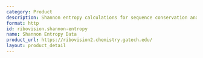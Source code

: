 ```yaml
---
category: Product
description: Shannon entropy calculations for sequence conservation analysis
format: http
id: ribovision.shannon-entropy
name: Shannon Entropy Data
product_url: https://ribovision2.chemistry.gatech.edu/
layout: product_detail
---
```

